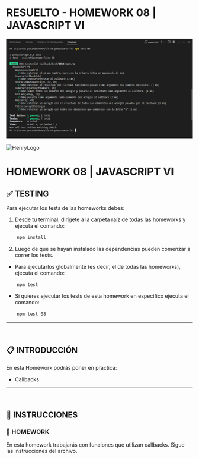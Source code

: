 # **RESUELTO - HOMEWORK 08 | JAVASCRIPT VI**

![Modulo7](https://github.com/JHugoVelarde/fe-ct-prepcourse-fs/blob/main/M08%20JavaScript%20Callback/Modulo8.png)

![HenryLogo](../Assets//logoBannerHenry.png)

# **HOMEWORK 08 | JAVASCRIPT VI**

## **✅ TESTING**

Para ejecutar los tests de las homeworks debes:

1. Desde tu terminal, dirígete a la carpeta raíz de todas las homeworks y ejecuta el comando:

```bash
    npm install
```

2. Luego de que se hayan instalado las dependencias pueden comenzar a correr los tests.

-  Para ejecutarlos globalmente (es decir, el de todas las homeworks), ejecuta el comando:

```bash
    npm test
```

-  Si quieres ejecutar los tests de esta homework en específico ejecuta el comando:

```bash
    npm test 08
```

---

</br >

## **📋 INTRODUCCIÓN**

En esta Homework podrás poner en práctica:

-  Callbacks

---

</br >

## **📌 INSTRUCCIONES**

### **📍 HOMEWORK**

En esta homework trabajarás con funciones que utilizan callbacks. Sigue las instrucciones del archivo.
